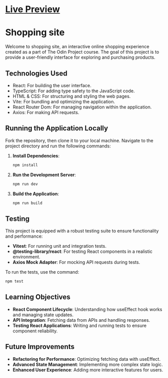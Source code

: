 
# [Live Preview](https://gregarious-mochi-5579c7.netlify.app/)

# Shopping site

Welcome to shopping site, an interactive online shopping experience created as a part of The Odin Project course. The goal of this project is to provide a user-friendly interface for exploring and purchasing products.

## Technologies Used

- React: For building the user interface.
- TypeScript: For adding type safety to the JavaScript code.
- HTML & CSS: For structuring and styling the web pages.
- Vite: For bundling and optimizing the application.
- React Router Dom: For managing navigation within the application.
- Axios: For making API requests.

## Running the Application Locally

Fork the repository, then clone it to your local machine. Navigate to the project directory and run the following commands:

1. **Install Dependencies**:
   ```bash
   npm install
   ```
2. **Run the Development Server**:
   ```bash
   npm run dev
   ```
3. **Build the Application**:
   ```bash
   npm run build
   ```

## Testing

This project is equipped with a robust testing suite to ensure functionality and performance:

- **Vitest**: For running unit and integration tests.
- **@testing-library/react**: For testing React components in a realistic environment.
- **Axios Mock Adapter**: For mocking API requests during tests.

To run the tests, use the command:

```bash
npm test
```

## Learning Objectives

- **React Component Lifecycle**: Understanding how useEffect hook works and managing state updates.
- **API Integration**: Fetching data from APIs and handling responses.
- **Testing React Applications**: Writing and running tests to ensure component reliability.

## Future Improvements

- **Refactoring for Performance**: Optimizing fetching data with useEffect.
- **Advanced State Management**: Implementing more complex state logic.
- **Enhanced User Experience**: Adding more interactive features for users.
